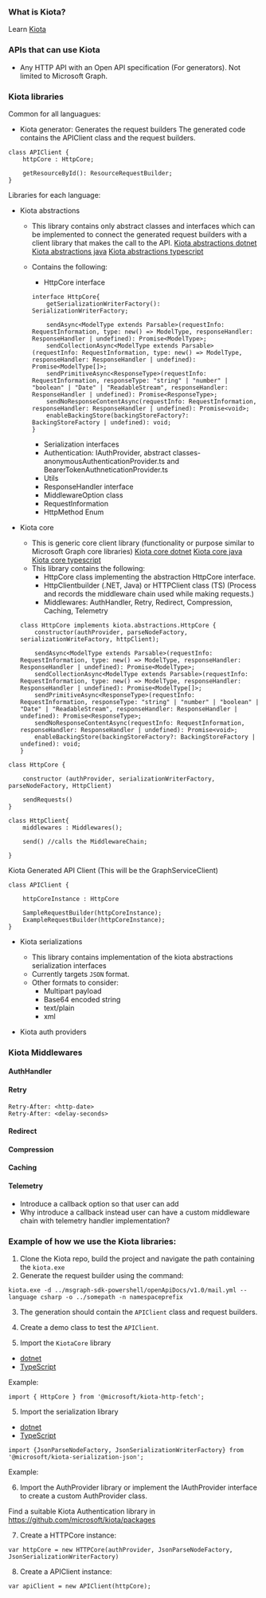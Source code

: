 ### What is Kiota? 
Learn [Kiota](https://github.com/microsoft/kiota#readme)

### APIs that can use Kiota 
- Any HTTP API with an Open API specification (For generators). Not limited to Microsoft Graph.

### Kiota libraries

Common for all languagues:
- Kiota generator: Generates the request builders
The generated code contains the APIClient class and the request builders. 

```
class APIClient {
    httpCore : HttpCore;

    getResourceById(): ResourceRequestBuilder;
}
```

Libraries for each language:

- Kiota abstractions
    - This library contains only abstract classes and interfaces which can be implemented to connect the generated request builders with a client library that makes the call to the API.
    [Kiota abstractions dotnet](https://github.com/microsoft/kiota/tree/main/abstractions/dotnet)
    [Kiota abstractions java](https://github.com/microsoft/kiota/tree/main/abstractions/java)
    [Kiota abstractions typescript](https://github.com/microsoft/kiota/tree/main/abstractions/typescript)

    - Contains the following:
        - HttpCore interface

        ```
        interface HttpCore{
            getSerializationWriterFactory(): SerializationWriterFactory;
   
            sendAsync<ModelType extends Parsable>(requestInfo: RequestInformation, type: new() => ModelType, responseHandler: ResponseHandler | undefined): Promise<ModelType>;
            sendCollectionAsync<ModelType extends Parsable>(requestInfo: RequestInformation, type: new() => ModelType, responseHandler: ResponseHandler | undefined): Promise<ModelType[]>;
            sendPrimitiveAsync<ResponseType>(requestInfo: RequestInformation, responseType: "string" | "number" | "boolean" | "Date" | "ReadableStream", responseHandler: ResponseHandler | undefined): Promise<ResponseType>;
            sendNoResponseContentAsync(requestInfo: RequestInformation, responseHandler: ResponseHandler | undefined): Promise<void>;
            enableBackingStore(backingStoreFactory?: BackingStoreFactory | undefined): void;
        }
        ````
        - Serialization interfaces
        - Authentication: IAuthProvider, abstract classes- anonymousAuthenticationProvider.ts and BearerTokenAuthneticationProvider.ts
        - Utils
        - ResponseHandler interface
        - MiddlewareOption class
        - RequestInformation
        - HttpMethod Enum

- Kiota core
    - This is generic core client library (functionality or purpose similar to Microsoft Graph core libraries)
    [Kiota core dotnet](https://github.com/microsoft/kiota/tree/main/http/dotnet/httpclient)
    [Kiota core java](https://github.com/microsoft/kiota/tree/main/http/java/okhttp)
    [Kiota core typescript](https://github.com/microsoft/kiota/tree/main/http/typescript/fetch)
    - This library contains the following:
        -  HttpCore class implementing the abstraction HttpCore interface.
        -  HttpClientbuilder (.NET, Java) or HTTPClient class (TS) (Process and records the middleware chain used while making requests.)
        -  Middlewares: AuthHandler, Retry, Redirect, Compression, Caching, Telemetry
    
    ```
    class HttpCore implements kiota.abstractions.HttpCore {
        constructor(authProvider, parseNodeFactory, serializationWriteFactory, httpClient);

        sendAsync<ModelType extends Parsable>(requestInfo: RequestInformation, type: new() => ModelType, responseHandler: ResponseHandler | undefined): Promise<ModelType>;
        sendCollectionAsync<ModelType extends Parsable>(requestInfo: RequestInformation, type: new() => ModelType, responseHandler: ResponseHandler | undefined): Promise<ModelType[]>;
        sendPrimitiveAsync<ResponseType>(requestInfo: RequestInformation, responseType: "string" | "number" | "boolean" | "Date" | "ReadableStream", responseHandler: ResponseHandler | undefined): Promise<ResponseType>;
        sendNoResponseContentAsync(requestInfo: RequestInformation, responseHandler: ResponseHandler | undefined): Promise<void>;
        enableBackingStore(backingStoreFactory?: BackingStoreFactory | undefined): void;
    }
    ```


```
class HttpCore {

    constructor (authProvider, serializationWriterFactory, parseNodeFactory, HttpClient)

    sendRequests()
}

class HttpClient{
    middlewares : Middlewares();

    send() //calls the MiddlewareChain;

}
```

Kiota Generated API Client (This will be the GraphServiceClient)

```
class APIClient {

    httpCoreInstance : HttpCore

    SampleRequestBuilder(httpCoreInstance);
    ExampleRequestBuilder(httpCoreInstance);
}
```

- Kiota serializations 
    - This library contains implementation of the kiota abstractions serialization interfaces
    - Currently targets `JSON` format.
    - Other formats to consider:
        - Multipart payload
        - Base64 encoded string
        - text/plain
        - xml

- Kiota auth providers

### Kiota Middlewares

#### AuthHandler
#### Retry

```
Retry-After: <http-date>
Retry-After: <delay-seconds>
```

#### Redirect

#### Compression
#### Caching

#### Telemetry

- Introduce a callback option so that user can add
- Why introduce a callback instead user can have a custom middleware chain with telemetry  handler implementation?

### Example of how we use the Kiota libraries:

1. Clone the Kiota repo, build the project and navigate the path containing the `kiota.exe`
2. Generate the request builder using the command:
```
kiota.exe -d ../msgraph-sdk-powershell/openApiDocs/v1.0/mail.yml --language csharp -o ../somepath -n namespaceprefix
```
3. The generation should contain the `APIClient` class and request builders.

5. Create a demo class to test the `APIClient`.

4. Import the `KiotaCore` library
- [dotnet](https://github.com/microsoft/kiota/packages/826853)
- [TypeScript](https://github.com/microsoft/kiota/packages/827040)

Example:
```
import { HttpCore } from '@microsoft/kiota-http-fetch';
```


5. Import the serialization library
- [dotnet](https://github.com/microsoft/kiota/packages/826855)
- [TypeScript](https://github.com/microsoft/kiota/packages/827041)

```
import {JsonParseNodeFactory, JsonSerializationWriterFactory} from '@microsoft/kiota-serialization-json';
```

Example:

6. Import the AuthProvider library or implement the IAuthProvider interface to create a custom AuthProvider class.

Find a suitable Kiota Authentication library in https://github.com/microsoft/kiota/packages


7. Create a HTTPCore instance:

```
var httpCore = new HTTPCore(authProvider, JsonParseNodeFactory, JsonSerializationWriterFactory)
```

8. Create a APIClient instance:

```
var apiClient = new APIClient(httpCore);
```











